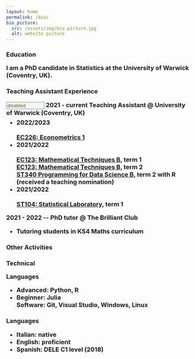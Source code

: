 ```yaml
---
layout: home
permalink: /bio/
bio_picture:
  src: /assets/img/bio-picture.jpg
  alt: website picture
---
```

<h3>Education </h>
<p>
  I am a PhD candidate in Statistics at the University of Warwick (Coventry, UK).
</p>

<h3>Teaching Assistant Experience </h>
<p>
<input type="text" name="mytext1" id="mytext1" size="10"
style="background:#F5F5F5;border-color:#49A2BF;border-width:0.5pt;
color:#666600;border-right-width:0.5pt;border-style:solid"
 disabled value="disabled"/>
  <b> 2021 - current Teaching Assistant @ University of Warwick (Coventry, UK)</b>
  <ul style="margin-top:-10px;">
    <li> 2022/2023 </li> <br />
         <a href="https://warwick.ac.uk/fac/soc/economics/current/modules/ec226/">EC226: Econometrics 1</a> <br /> 
    <li> 2021/2022 </li> <br />
         <a href="https://warwick.ac.uk/fac/soc/economics/current/modules/ec123/">EC123: Mathematical Techniques B</a>, term 1 <br />
         <a href="https://warwick.ac.uk/fac/soc/economics/current/modules/ec124">EC123: Mathematical Techniques B</a>, term 2 <br />
         <a href="https://warwick.ac.uk/fac/sci/statistics/currentstudents/modules/st3/st340/">ST340 Programming for Data Science B</a>, term 2 with R (received a teaching nomination) <br />
    <li> 2021/2022 </li> <br />
         <a href="https://warwick.ac.uk/fac/sci/statistics/currentstudents/modules/st1/st104/">ST104: Statistical Laboratory</a>, term 1 <br />
  </ul>
</p>


2021 - 2022 -- **PhD tutor @ The Brilliant Club** <br>
* Tutoring students in KS4 Maths curriculum <br>

<h3>Other Activities </h>

<h3>Technical </h>

**Languages**
* Advanced: Python, R
* Beginner: Julia <br>
**Software:** Git, Visual Studio, Windows, Linux

<h3>Languages </h>

* Italian: native 
* English: proficient
* Spanish: DELE C1 level (2018)


